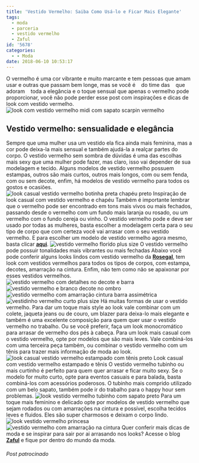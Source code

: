 ```yaml
---
title: 'Vestido Vermelho: Saiba Como Usá-lo e Ficar Mais Elegante'
tags:
  - moda
  - parceria
  - vestido vermelho
  - Zaful
id: '5678'
categories:
  - - Moda
date: 2018-06-10 10:53:17
---
```


O vermelho é uma cor vibrante e muito marcante e tem pessoas que amam usar e outras que passam bem longe, mas se você é    do time das    que adoram    toda a elegância e o toque sensual que apenas o vermelho pode proporcionar, você não pode perder esse post com inspirações e dicas de look com vestido vermelho. ![look com vestido vermelho midi com sapato scarpin vermelho](/wp-content/uploads/2018/06/look-vestido-vermelho-midi-com-sapato-vermelho.jpg "look com vestido vermelho midi com sapato scarpin vermelho")

## Vestido vermelho: sensualidade e elegância

Sempre que uma mulher usa um vestido ela fica ainda mais feminina, mas a cor pode deixa-la mais sensual e também ajudá-la a realçar partes do corpo. O vestido vermelho sem sombra de dúvidas é uma das escolhas mais sexy que uma mulher pode fazer, mas claro, isso vai depender de sua modelagem e tecido. Alguns modelos de vestido vermelho possuem estampas, outros são mais curtos, outros mais longos, com ou sem fenda, com ou sem decote, enfim, há modelos de vestido vermelho para todos os gostos e ocasiões. ![look casual vestido vermelho botinha preta chapéu preto](/wp-content/uploads/2018/06/look-casual-vestido-vermelho-botinha-preta-chapéu-preto.jpg "look casual vestido vermelho botinha preta chapéu preto") Inspiração de look casual com vestido vermelho e chapéu Também é importante lembrar que o vermelho pode ser encontrado em tons mais vivos ou mais fechados, passando desde o vermelho com um fundo mais laranja ou rosado, ou um vermelho com o fundo cereja ou vinho. O vestido vermelho pode e deve ser usado por todas as mulheres, basta escolher a modelagem certa para o seu tipo de corpo que com certeza você vai arrasar com o seu vestido vermelho. E para escolher um modelo de vestido vermelho agora mesmo, basta clicar [**aqui**](https://www.rosegal.com/red-dresses/shop/). ![vestido vermelho florido plus size](/wp-content/uploads/2018/06/vestido-vermelho-florido-plus-size.jpg "vestido vermelho florido plus size") O vestido vermelho pode possuir tonalidades mais vibrantes ou mais fechadas Abaixo você pode conferir alguns looks lindos com vestido vermelho da [**Rosegal**](https://www.rosegal.com), tem look com vestidos vermelhos para todos os tipos de corpos, com estampa, decotes, amarração na cintura. Enfim, não tem como não se apaixonar por esses vestidos vermelhos. ![vestido vermelho com detalhes no decote e barra](/wp-content/uploads/2018/06/vestido-vermelho-com-detalhes-no-decote-e-barra.jpg "vestido vermelho com detalhes no decote e barra") ![vestido vermelho e branco decote no ombro](/wp-content/uploads/2018/06/vestido-vermelho-e-branco-decote-no-ombro.jpg) ![vestido vermelho com amarração cintura barra assimétrica](/wp-content/uploads/2018/06/vestido-vermelho-com-amarração-cintura-barra-assimetrica.jpg "vestido vermelho com amarração cintura barra assimétrica") ![vestidinho vermelho curto plus size ](/wp-content/uploads/2018/06/vestidinho-com-menina-photoshopada.jpg "vestidinho vermelho curto plus size ") Há muitas formas de usar o vestido vermelho. Para dar um toque mais style ao look vale combinar com um colete, jaqueta jeans ou de couro, um blazer para deixa-lo mais elegante e também é uma excelente composição para quem quer usar o vestido vermelho no trabalho. Ou se você preferir, faça um look monocromático para arrasar de vermelho dos pés à cabeça. Para um look mais casual com o vestido vermelho, opte por modelos que são mais leves. Vale combiná-los com uma terceira peça também, ou combinar o vestido vermelho com um tênis para trazer mais informação de moda ao look. ![look casual vestido vermelho estampado com tênis preto](/wp-content/uploads/2018/06/look-casual-vestido-vermelho-estapado-com-tênis-preto.jpg "look casual vestido vermelho estampado com tênis preto") Look casual com vestido vermelho estampado e tênis O vestido vermelho tubinho ou mais curtinho é perfeito para quem quer arrasar e ficar muito sexy. Se o modelo for muito curto, opte para eventos casuais e para balada, basta combiná-los com acessórios poderosos. O tubinho mais comprido utilizado com um belo sapato, também pode ir do trabalho para o happy hour sem problemas. ![look vestido vermelho tubinho com sapato preto](/wp-content/uploads/2018/06/look-vestido-vermelho-tubinho-com-sapato-preto.jpg "look vestido vermelho tubinho com sapato preto") Para um toque mais feminino e delicado opte por modelos de vestido vermelho que sejam rodados ou com amarrações na cintura e possível, escolha tecidos leves e fluidos. Eles são super charmosos e deixam o corpo lindo. ![look vestido vermelho princesa](/wp-content/uploads/2018/06/look-vestido-vermelho-princesa.jpg "look vestido vermelho princesa") ![vestido vermelho com amarração na cintura](/wp-content/uploads/2018/06/vestido-vermelho-com-amarração-na-cintura.jpg "vestido vermelho com amarração na cintura") Quer conferir mais dicas de moda e se inspirar para sair por ai arrasando nos looks? Acesse o blog [**Zaful**](https://www.zaful.com/blog) e fique por dentro do mundo da moda.  

###### Post patrocinado
